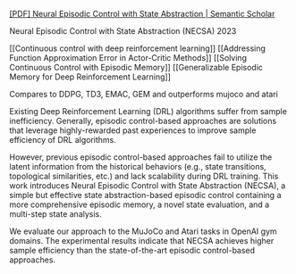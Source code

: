 [[PDF] Neural Episodic Control with State Abstraction | Semantic Scholar](https://www.semanticscholar.org/paper/Neural-Episodic-Control-with-State-Abstraction-Li-Zhu/4875b7cdb20e23c4ada3ef58d48389b0c76052e3)

Neural Episodic Control with State Abstraction (NECSA) 2023

[[Continuous control with deep reinforcement learning]]
[[Addressing Function Approximation Error in Actor-Critic Methods]]
[[Solving Continuous Control with Episodic Memory]]
[[Generalizable Episodic Memory for Deep Reinforcement Learning]]

Compares to DDPG, TD3, EMAC, GEM and outperforms
mujoco and atari

Existing Deep Reinforcement Learning (DRL) algorithms suffer from sample inefficiency. Generally, episodic control-based approaches are solutions that leverage highly-rewarded past experiences to improve sample efficiency of DRL algorithms. 

However, previous episodic control-based approaches fail to utilize the latent information from the historical behaviors (e.g., state transitions, topological similarities, etc.) and lack scalability during DRL training. This work introduces Neural Episodic Control with State Abstraction (NECSA), a simple but effective state abstraction-based episodic control containing a more comprehensive episodic memory, a novel state evaluation, and a multi-step state analysis. 

We evaluate our approach to the MuJoCo and Atari tasks in OpenAI gym domains. The experimental results indicate that NECSA achieves higher sample efficiency than the state-of-the-art episodic control-based approaches.